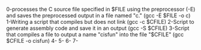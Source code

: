 0-processes the C source file specified in $FILE using the preprocessor (-E) and saves the preprocessed output in a file named "c." (gcc -E $FILE -o c)
1-Writing a script that compiles but does not link (gcc -c $CFILE)
2-Script to generate assembly code and save it in an output (gcc -S $CFILE)
3-Script that compiles a file to output a name "cisfun" into the file "$CFILE" (gcc $CFILE -o cisfun)
4-
5-
6-
7-
